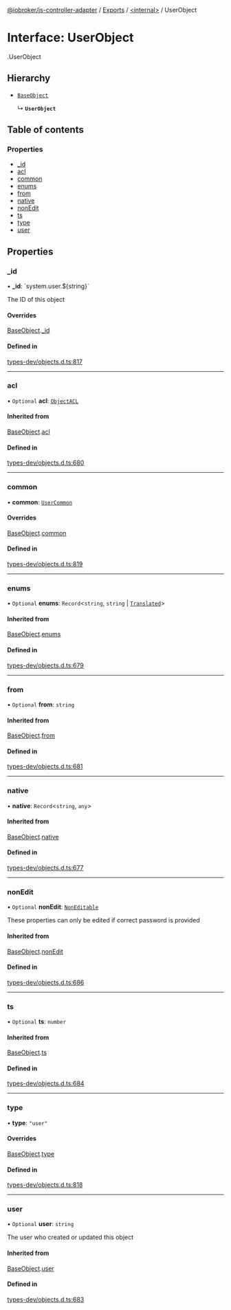 [@iobroker/js-controller-adapter](../README.md) / [Exports](../modules.md) / [<internal\>](../modules/internal_.md) / UserObject

# Interface: UserObject

[<internal>](../modules/internal_.md).UserObject

## Hierarchy

- [`BaseObject`](internal_.BaseObject.md)

  ↳ **`UserObject`**

## Table of contents

### Properties

- [\_id](internal_.UserObject.md#_id)
- [acl](internal_.UserObject.md#acl)
- [common](internal_.UserObject.md#common)
- [enums](internal_.UserObject.md#enums)
- [from](internal_.UserObject.md#from)
- [native](internal_.UserObject.md#native)
- [nonEdit](internal_.UserObject.md#nonedit)
- [ts](internal_.UserObject.md#ts)
- [type](internal_.UserObject.md#type)
- [user](internal_.UserObject.md#user)

## Properties

### \_id

• **\_id**: \`system.user.${string}\`

The ID of this object

#### Overrides

[BaseObject](internal_.BaseObject.md).[_id](internal_.BaseObject.md#_id)

#### Defined in

[types-dev/objects.d.ts:817](https://github.com/ioBroker/ioBroker.js-controller/blob/2682873d/packages/types-dev/objects.d.ts#L817)

___

### acl

• `Optional` **acl**: [`ObjectACL`](internal_.ObjectACL.md)

#### Inherited from

[BaseObject](internal_.BaseObject.md).[acl](internal_.BaseObject.md#acl)

#### Defined in

[types-dev/objects.d.ts:680](https://github.com/ioBroker/ioBroker.js-controller/blob/2682873d/packages/types-dev/objects.d.ts#L680)

___

### common

• **common**: [`UserCommon`](internal_.UserCommon.md)

#### Overrides

[BaseObject](internal_.BaseObject.md).[common](internal_.BaseObject.md#common)

#### Defined in

[types-dev/objects.d.ts:819](https://github.com/ioBroker/ioBroker.js-controller/blob/2682873d/packages/types-dev/objects.d.ts#L819)

___

### enums

• `Optional` **enums**: `Record`<`string`, `string` \| [`Translated`](../modules/internal_.md#translated)\>

#### Inherited from

[BaseObject](internal_.BaseObject.md).[enums](internal_.BaseObject.md#enums)

#### Defined in

[types-dev/objects.d.ts:679](https://github.com/ioBroker/ioBroker.js-controller/blob/2682873d/packages/types-dev/objects.d.ts#L679)

___

### from

• `Optional` **from**: `string`

#### Inherited from

[BaseObject](internal_.BaseObject.md).[from](internal_.BaseObject.md#from)

#### Defined in

[types-dev/objects.d.ts:681](https://github.com/ioBroker/ioBroker.js-controller/blob/2682873d/packages/types-dev/objects.d.ts#L681)

___

### native

• **native**: `Record`<`string`, `any`\>

#### Inherited from

[BaseObject](internal_.BaseObject.md).[native](internal_.BaseObject.md#native)

#### Defined in

[types-dev/objects.d.ts:677](https://github.com/ioBroker/ioBroker.js-controller/blob/2682873d/packages/types-dev/objects.d.ts#L677)

___

### nonEdit

• `Optional` **nonEdit**: [`NonEditable`](internal_.NonEditable.md)

These properties can only be edited if correct password is provided

#### Inherited from

[BaseObject](internal_.BaseObject.md).[nonEdit](internal_.BaseObject.md#nonedit)

#### Defined in

[types-dev/objects.d.ts:686](https://github.com/ioBroker/ioBroker.js-controller/blob/2682873d/packages/types-dev/objects.d.ts#L686)

___

### ts

• `Optional` **ts**: `number`

#### Inherited from

[BaseObject](internal_.BaseObject.md).[ts](internal_.BaseObject.md#ts)

#### Defined in

[types-dev/objects.d.ts:684](https://github.com/ioBroker/ioBroker.js-controller/blob/2682873d/packages/types-dev/objects.d.ts#L684)

___

### type

• **type**: ``"user"``

#### Overrides

[BaseObject](internal_.BaseObject.md).[type](internal_.BaseObject.md#type)

#### Defined in

[types-dev/objects.d.ts:818](https://github.com/ioBroker/ioBroker.js-controller/blob/2682873d/packages/types-dev/objects.d.ts#L818)

___

### user

• `Optional` **user**: `string`

The user who created or updated this object

#### Inherited from

[BaseObject](internal_.BaseObject.md).[user](internal_.BaseObject.md#user)

#### Defined in

[types-dev/objects.d.ts:683](https://github.com/ioBroker/ioBroker.js-controller/blob/2682873d/packages/types-dev/objects.d.ts#L683)
